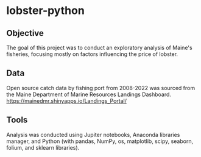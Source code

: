 # lobster-python

## Objective
The goal of this project was to conduct an exploratory analysis of Maine's fisheries, focusing mostly on factors influencing the price of lobster. 

## Data
Open source catch data by fishing port from 2008-2022 was sourced from the Maine Department of Marine Resources Landings Dashboard. 
https://mainedmr.shinyapps.io/Landings_Portal/ 

## Tools
Analysis was conducted using Jupiter notebooks, Anaconda libraries manager, and Python (with pandas, NumPy, os, matplotlib, scipy, seaborn, folium, and sklearn libraries).
